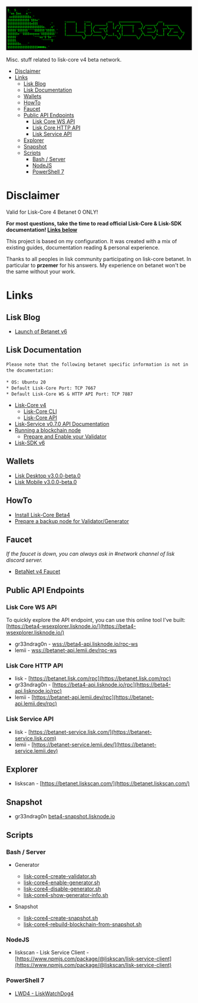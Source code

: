 ![##Images_README_Header##](./PNG/Header.png)

Misc. stuff related to lisk-core v4 beta network.


- [Disclaimer](#disclaimer)
- [Links](#links)
  - [Lisk Blog](#lisk-blog)
  - [Lisk Documentation](#lisk-documentation)
  - [Wallets](#wallets)
  - [HowTo](#howto)
  - [Faucet](#faucet)
  - [Public API Endpoints](#public-api-endpoints)
    - [Lisk Core WS API](#lisk-core-ws-api)
    - [Lisk Core HTTP API](#lisk-core-http-api)
    - [Lisk Service API](#lisk-service-api)
  - [Explorer](#explorer)
  - [Snapshot](#snapshot)
  - [Scripts](#scripts)
    - [Bash / Server](#bash--server)
    - [NodeJS](#nodejs)
    - [PowerShell 7](#powershell-7)

# Disclaimer

Valid for Lisk-Core 4 Betanet 0 ONLY!

**For most questions, take the time to read official Lisk-Core & Lisk-SDK documentation! [Links below](#documentation)**

This project is based on my configuration.
It was created with a mix of existing guides, documentation reading & personal experience.

Thanks to all peoples in lisk community participating on lisk-core betanet.
In particular to **przemer** for his answers.
My experience on betanet won't be the same without your work.

# Links

## Lisk Blog

* [Launch of Betanet v6](https://lisk.com/blog/posts/launch-of-betanet-v6)

## Lisk Documentation

```
Please note that the following betanet specific information is not in the documentation:

* OS: Ubuntu 20
* Default Lisk-Core Port: TCP 7667
* Default Lisk-Core WS & HTTP API Port: TCP 7887
```

* [Lisk-Core v4](https://lisk.com/documentation/lisk-core/v4/index.html)
  * [Lisk-Core CLI](https://lisk.com/documentation/lisk-core/v4/core-cli.html)
  * [Lisk-Core API](https://lisk.com/documentation/beta/api/lisk-node-rpc.html)
* [Lisk-Service v0.7.0 API Documentation](https://github.com/LiskHQ/lisk-service/blob/v0.7.0-beta.1/docs/api/version3.md#lisk-service-api-documentation)
* [Running a blockchain node](https://lisk.com/documentation/beta/run-blockchain/index.html)
  * [Prepare and Enable your Validator](https://lisk.com/documentation/beta/run-blockchain/become-a-validator.html)
* [Lisk-SDK v6](https://lisk.com/documentation/lisk-sdk/v6/index.html)

## Wallets

* [Lisk Desktop v3.0.0-beta.0](https://github.com/LiskHQ/lisk-desktop/releases/tag/v3.0.0-beta.0)
* [Lisk Mobile v3.0.0-beta.0](https://github.com/LiskHQ/lisk-mobile/releases/tag/v3.0.0-beta.0)

## HowTo

* [Install Lisk-Core Beta4](./MD/InstallLiskCore.md)
* [Prepare a backup node for Validator/Generator](./MD/PrepareGeneratorBackupNode.md)

## Faucet

*If the faucet is down, you can always ask in #network channel of lisk discord server.*

* [BetaNet v4 Faucet](https://betanet-faucet.lisk.com/)

## Public API Endpoints

### Lisk Core WS API

To quickly explore the API endpoint, you can use this online tool I've built: [https://beta4-wsexplorer.lisknode.io/](https://beta4-wsexplorer.lisknode.io/)

* gr33ndrag0n - [wss://beta4-api.lisknode.io/rpc-ws](wss://beta4-api.lisknode.io/rpc-ws)
* lemii - [wss://betanet-api.lemii.dev/rpc-ws](wss://betanet-api.lemii.dev/rpc-ws)

### Lisk Core HTTP API

* lisk - [https://betanet.lisk.com/rpc](https://betanet.lisk.com/rpc)
* gr33ndrag0n - [https://beta4-api.lisknode.io/rpc](https://beta4-api.lisknode.io/rpc)
* lemii - [https://betanet-api.lemii.dev/rpc](https://betanet-api.lemii.dev/rpc)

### Lisk Service API

* lisk - [https://betanet-service.lisk.com/](https://betanet-service.lisk.com)
* lemii - [https://betanet-service.lemii.dev/](https://betanet-service.lemii.dev)

## Explorer

* liskscan - [https://betanet.liskscan.com/](https://betanet.liskscan.com/)

## Snapshot

* gr33ndrag0n [beta4-snapshot.lisknode.io](https://beta4-snapshot.lisknode.io/)

## Scripts

### Bash / Server

* Generator
  * [lisk-core4-create-validator.sh](./SH/lisk-core4-create-validator.sh)
  * [lisk-core4-enable-generator.sh](./SH/lisk-core4-enable-generator.sh)
  * [lisk-core4-disable-generator.sh](./SH/lisk-core4-disable-generator.sh)
  * [lisk-core4-show-generator-info.sh](./SH/lisk-core4-show-generator-info.sh)

* Snapshot
  * [lisk-core4-create-snapshot.sh](./SH/lisk-core4-create-snapshot.sh)
  * [lisk-core4-rebuild-blockchain-from-snapshot.sh](./SH/lisk-core4-rebuild-blockchain-from-snapshot.sh)

### NodeJS

* liskscan - Lisk Service Client - [https://www.npmjs.com/package/@liskscan/lisk-service-client](https://www.npmjs.com/package/@liskscan/lisk-service-client)

### PowerShell 7

* [LWD4 - LiskWatchDog4](https://github.com/Gr33nDrag0n69/LWD4)
